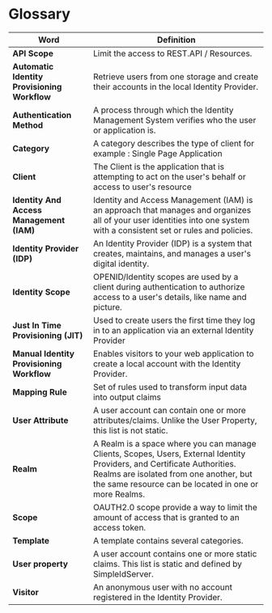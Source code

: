 # Glossary

| Word                  | Definition                                                                                     |
| ------------------------------ | ---------------------------------------------------------------------------------------------- |
| **API Scope** | Limit the access to REST.API / Resources. |
| **Automatic Identity Provisioning Workflow** | Retrieve users from one storage and create their accounts in the local Identity Provider. |
| **Authentication Method** | A process through which the Identity Management System verifies who the user or application is. |
| **Category** | A category describes the type of client for example : Single Page Application |
| **Client** | The Client is the application that is attempting to act on the user's behalf or access to user's resource |
| **Identity And Access Management (IAM)** | Identity and Access Management (IAM) is an approach that manages and organizes all of your user identities into one system with a consistent set or rules and policies. | 
| **Identity Provider (IDP)** | An Identity Provider (IDP) is a system that creates, maintains, and manages a user's digital identity. |
| **Identity Scope** | OPENID/Identity scopes are used by a client during authentication to authorize access to a user's details, like name and picture. |
| **Just In Time Provisioning (JIT)** | Used to create users the first time they log in to an application via an external Identity Provider |
| **Manual Identity Provisioning Workflow** | Enables visitors to your web application to create a local account with the Identity Provider. |
| **Mapping Rule** | Set of rules used to transform input data into output claims |
| **User Attribute** | A user account can contain one or more attributes/claims. Unlike the User Property, this list is not static. |
| **Realm**  | A Realm is a space where you can manage Clients, Scopes, Users, External Identity Providers, and Certificate Authorities. Realms are isolated from one another, but the same resource can be located in one or more Realms. |
| **Scope** | OAUTH2.0 scope provide a way to limit the amount of access that is granted to an access token. |
| **Template** | A template contains several categories. |
| **User property** | A user account contains one or more static claims. This list is static and defined by SimpleIdServer.  |
| **Visitor** | An anonymous user with no account registered in the Identity Provider. |